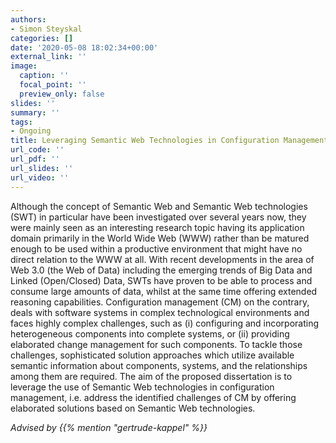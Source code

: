 ```yaml
---
authors:
- Simon Steyskal
categories: []
date: '2020-05-08 18:02:34+00:00'
external_link: ''
image:
  caption: ''
  focal_point: ''
  preview_only: false
slides: ''
summary: ''
tags:
- Ongoing
title: Leveraging Semantic Web Technologies in Configuration Management
url_code: ''
url_pdf: ''
url_slides: ''
url_video: ''
---
```


Although the concept of Semantic Web and Semantic Web technologies (SWT) in particular have been investigated over several years now, they were mainly seen as an interesting research topic having its application domain primarily in the World Wide Web (WWW) rather than be matured enough to be used within a productive environment that might have no direct relation to the WWW at all. With recent developments in the area of Web 3.0 (the Web of Data) including the emerging trends of Big Data and Linked (Open/Closed) Data, SWTs have proven to be able to process and consume large amounts of data, whilst at the same time offering extended reasoning capabilities. Configuration management (CM) on the contrary, deals with software systems in complex technological environments and faces highly complex challenges, such as (i) configuring and incorporating heterogeneous components into complete systems, or (ii) providing elaborated change management for such components. To tackle those challenges, sophisticated solution approaches which utilize available semantic information about components, systems, and the relationships among them are required. The aim of the proposed dissertation is to leverage the use of Semantic Web technologies in configuration management, i.e. address the identified challenges of CM by offering elaborated solutions based on Semantic Web technologies.

*Advised by {{% mention "gertrude-kappel" %}}*